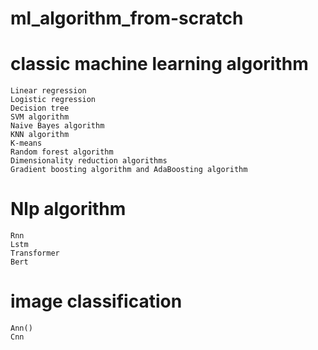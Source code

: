 # ml_algorithm_from-scratch
# classic machine learning algorithm
```
Linear regression
Logistic regression
Decision tree
SVM algorithm
Naive Bayes algorithm
KNN algorithm
K-means
Random forest algorithm
Dimensionality reduction algorithms
Gradient boosting algorithm and AdaBoosting algorithm
```
# Nlp algorithm
```
Rnn
Lstm
Transformer
Bert
```
# image classification
```
Ann()
Cnn
```